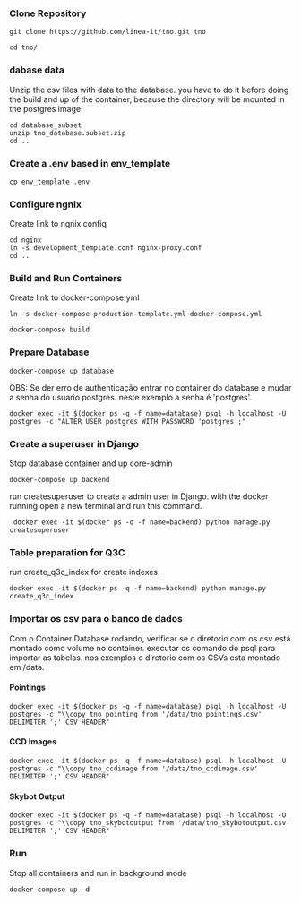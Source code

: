 


### Clone Repository
```
git clone https://github.com/linea-it/tno.git tno
```

```
cd tno/
```

### dabase data
Unzip the csv files with data to the database.
you have to do it before doing the build and up of the container, because the directory will be mounted in the postgres image.
```
cd database_subset
unzip tno_database.subset.zip
cd ..
```

### Create a .env based in env_template
```
cp env_template .env

```

### Configure ngnix
Create link to ngnix config
```
cd nginx
ln -s development_template.conf nginx-proxy.conf
cd ..
```

### Build and Run Containers 

Create link to docker-compose.yml
```
ln -s docker-compose-production-template.yml docker-compose.yml
```

```
docker-compose build
```

### Prepare Database

```
docker-compose up database
```

OBS: Se der erro de authenticação entrar no container do database e mudar a senha do usuario postgres. neste exemplo a senha é 'postgres'.
```
docker exec -it $(docker ps -q -f name=database) psql -h localhost -U postgres -c "ALTER USER postgres WITH PASSWORD 'postgres';"
```


### Create a superuser in Django
Stop database container and up core-admin

```
docker-compose up backend
```

run createsuperuser to create a admin user in Django.
with the docker running open a new terminal and run this command.
```
 docker exec -it $(docker ps -q -f name=backend) python manage.py createsuperuser
```

### Table preparation for Q3C 
run create_q3c_index for create indexes.
```
docker exec -it $(docker ps -q -f name=backend) python manage.py create_q3c_index
```

### Importar os csv para o banco de dados
Com o Container Database rodando, verificar se o diretorio com os csv está montado como volume no container. 
executar os comando do psql para importar as tabelas. nos exemplos o diretorio com os CSVs esta montado em /data.

#### Pointings
```
docker exec -it $(docker ps -q -f name=database) psql -h localhost -U postgres -c "\\copy tno_pointing from '/data/tno_pointings.csv' DELIMITER ';' CSV HEADER"
```

#### CCD Images
```
docker exec -it $(docker ps -q -f name=database) psql -h localhost -U postgres -c "\\copy tno_ccdimage from '/data/tno_ccdimage.csv' DELIMITER ';' CSV HEADER"
```

#### Skybot Output
```
docker exec -it $(docker ps -q -f name=database) psql -h localhost -U postgres -c "\\copy tno_skybotoutput from '/data/tno_skybotoutput.csv' DELIMITER ';' CSV HEADER"
```

### Run 
Stop all containers and run in background mode
```
docker-compose up -d
```

